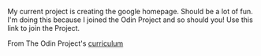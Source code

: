 My current project is creating the google homepage. Should be a lot of fun. I'm doing this because I joined the Odin Project and so should you! Use this link to join the Project.

From The Odin Project's [curriculum](http://www.theodinproject.com/web-development-101/html-css)
